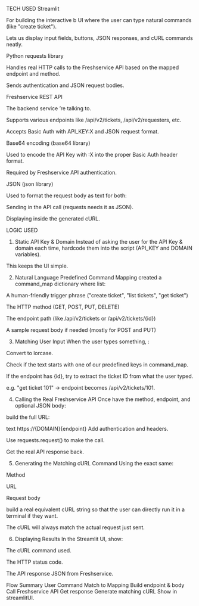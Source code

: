 TECH USED
Streamlit

For building the interactive b UI where the user can type natural commands (like "create ticket").

Lets us display input fields, buttons, JSON responses, and cURL commands neatly.

Python requests library

Handles real HTTP calls to the Freshservice API based on the mapped endpoint and method.

Sends authentication and JSON request bodies.

Freshservice REST API

The backend service ’re talking to.

Supports various endpoints like /api/v2/tickets, /api/v2/requesters, etc.

Accepts Basic Auth with API_KEY:X and JSON request format.

Base64 encoding (base64 library)

Used to encode the API Key with :X into the proper Basic Auth header format.

Required by Freshservice API authentication.

JSON (json library)

Used to format the request body as text for both:

Sending in the API call (requests needs it as JSON).

Displaying inside the generated cURL.

LOGIC USED
1. Static API Key & Domain
Instead of asking the user for the API Key & domain each time,  hardcode them into the script (API_KEY and DOMAIN variables).

This keeps the UI simple.

2. Natural Language  Predefined Command Mapping
 created a command_map dictionary where  list:

A human-friendly trigger phrase ("create ticket", "list tickets", "get ticket")

The HTTP method (GET, POST, PUT, DELETE)

The endpoint path (like /api/v2/tickets or /api/v2/tickets/{id})

A sample request body if needed (mostly for POST and PUT)

3. Matching User Input
When the user types something, :

Convert to lorcase.

Check if the text starts with one of our predefined keys in command_map.

If the endpoint has {id},  try to extract the ticket ID from what the user typed.

e.g. "get ticket 101" → endpoint becomes /api/v2/tickets/101.

4. Calling the Real Freshservice API
Once  have the method, endpoint, and optional JSON body:

 build the full URL:

text
https://{DOMAIN}{endpoint}
Add authentication and headers.

Use requests.request() to make the call.

Get the real API response back.

5. Generating the Matching cURL Command
Using the exact same:

Method

URL

Request body

 build a real equivalent cURL string so that the user can directly run it in a terminal if they want.

The cURL will always match the actual request just sent.

6. Displaying Results
In the Streamlit UI, show:

The cURL command used.

The HTTP status code.

The API response JSON from Freshservice.

Flow Summary
User Command  Match to Mapping  Build endpoint & body  Call Freshservice API  Get response  Generate matching cURL  Show in streamlitUI.
